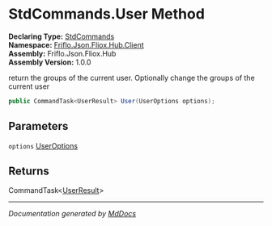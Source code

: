 ﻿<!--  
  <auto-generated>   
    The contents of this file were generated by a tool.  
    Changes to this file may be list if the file is regenerated  
  </auto-generated>   
-->

# StdCommands.User Method

**Declaring Type:** [StdCommands](../index.md)  
**Namespace:** [Friflo.Json.Fliox.Hub.Client](../../index.md)  
**Assembly:** Friflo.Json.Fliox.Hub  
**Assembly Version:** 1.0.0

return the groups of the current user. Optionally change the groups of the current user

```csharp
public CommandTask<UserResult> User(UserOptions options);
```

## Parameters

`options`  [UserOptions](../../../DB/Cluster/UserOptions/index.md)

## Returns

CommandTask\<[UserResult](../../../DB/Cluster/UserResult/index.md)\>

___

*Documentation generated by [MdDocs](https://github.com/ap0llo/mddocs)*
